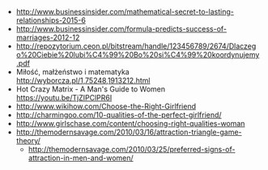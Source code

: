 - http://www.businessinsider.com/mathematical-secret-to-lasting-relationships-2015-6
- http://www.businessinsider.com/formula-predicts-success-of-marriages-2012-12
- http://repozytorium.ceon.pl/bitstream/handle/123456789/2674/Dlaczego%20Ciebie%20lubi%C4%99%20Bo%20si%C4%99%20koordynujemy.pdf
- Miłość, małżeństwo i matematyka http://wyborcza.pl/1,75248,1913212.html
- Hot Crazy Matrix - A Man's Guide to Women https://youtu.be/TjZIPClPR6I
- http://www.wikihow.com/Choose-the-Right-Girlfriend
- http://charmingoo.com/10-qualities-of-the-perfect-girlfriend/
- http://www.girlschase.com/content/choosing-right-qualities-woman
- http://themodernsavage.com/2010/03/16/attraction-triangle-game-theory/
  - http://themodernsavage.com/2010/03/25/preferred-signs-of-attraction-in-men-and-women/
